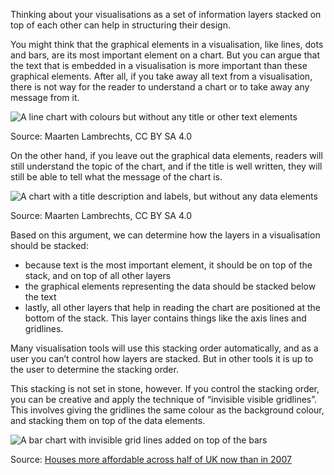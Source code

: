 Thinking about your visualisations as a set of information layers stacked on top of each other can help in structuring their design.

You might think that the graphical elements in a visualisation, like lines, dots and bars, are its most important element on a chart. But you can argue that the text that is embedded in a visualisation is more important than these graphical elements. After all, if you take away all text from a visualisation, there is not way for the reader to understand a chart or to take away any message from it.

<p class='center'>
<img src='Data%20visualisation%20design%20in%20practice%201%20design%20tri%201d0d3c62419c4546846d9a92f783836c/anatomy-no-text2x.png' alt='A line chart with colours but without any title or other text elements' class='max-600' />
</p>

Source: Maarten Lambrechts, CC BY SA 4.0

On the other hand, if you leave out the graphical data elements, readers will still understand the topic of the chart, and if the title is well written, they will still be able to tell what the message of the chart is.

<p class='center'>
<img src='Data%20visualisation%20design%20in%20practice%201%20design%20tri%201d0d3c62419c4546846d9a92f783836c/anatomy-only-text-labels2x.png' alt='A chart with a title description and labels, but without any data elements' class='max-600' />
</p>

Source: Maarten Lambrechts, CC BY SA 4.0

Based on this argument, we can determine how the layers in a visualisation should be stacked:

- because text is the most important element, it should be on top of the stack, and on top of all other layers
- the graphical elements representing the data should be stacked below the text
- lastly, all other layers that help in reading the chart are positioned at the bottom of the stack. This layer contains things like the axis lines and gridlines.

Many visualisation tools will use this stacking order automatically, and as a user you can’t control how layers are stacked. But in other tools it is up to the user to determine the stacking order.

This stacking is not set in stone, however. If you control the stacking order, you can be creative and apply the technique of “invisible visible gridlines”. This involves giving the gridlines the same colour as the background colour, and stacking them on top of the data elements.

![A bar chart with invisible grid lines added on top of the bars](Data%20visualisation%20design%20in%20practice%201%20design%20tri%201d0d3c62419c4546846d9a92f783836c/invisible-gridlines.png)

Source: [Houses more affordable across half of UK now than in 2007](https://www.theguardian.com/business/2017/sep/13/house-prices-uk-housing-affordability-london-birmingham-glasgow-leeds)